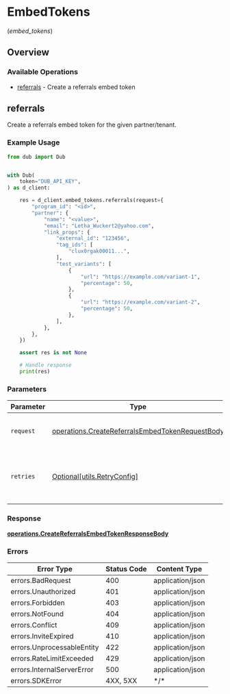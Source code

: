 # EmbedTokens
(*embed_tokens*)

## Overview

### Available Operations

* [referrals](#referrals) - Create a referrals embed token

## referrals

Create a referrals embed token for the given partner/tenant.

### Example Usage

```python
from dub import Dub


with Dub(
    token="DUB_API_KEY",
) as d_client:

    res = d_client.embed_tokens.referrals(request={
        "program_id": "<id>",
        "partner": {
            "name": "<value>",
            "email": "Letha_Wuckert2@yahoo.com",
            "link_props": {
                "external_id": "123456",
                "tag_ids": [
                    "clux0rgak00011...",
                ],
                "test_variants": [
                    {
                        "url": "https://example.com/variant-1",
                        "percentage": 50,
                    },
                    {
                        "url": "https://example.com/variant-2",
                        "percentage": 50,
                    },
                ],
            },
        },
    })

    assert res is not None

    # Handle response
    print(res)

```

### Parameters

| Parameter                                                                                                          | Type                                                                                                               | Required                                                                                                           | Description                                                                                                        |
| ------------------------------------------------------------------------------------------------------------------ | ------------------------------------------------------------------------------------------------------------------ | ------------------------------------------------------------------------------------------------------------------ | ------------------------------------------------------------------------------------------------------------------ |
| `request`                                                                                                          | [operations.CreateReferralsEmbedTokenRequestBody](../../models/operations/createreferralsembedtokenrequestbody.md) | :heavy_check_mark:                                                                                                 | The request object to use for the request.                                                                         |
| `retries`                                                                                                          | [Optional[utils.RetryConfig]](../../models/utils/retryconfig.md)                                                   | :heavy_minus_sign:                                                                                                 | Configuration to override the default retry behavior of the client.                                                |

### Response

**[operations.CreateReferralsEmbedTokenResponseBody](../../models/operations/createreferralsembedtokenresponsebody.md)**

### Errors

| Error Type                 | Status Code                | Content Type               |
| -------------------------- | -------------------------- | -------------------------- |
| errors.BadRequest          | 400                        | application/json           |
| errors.Unauthorized        | 401                        | application/json           |
| errors.Forbidden           | 403                        | application/json           |
| errors.NotFound            | 404                        | application/json           |
| errors.Conflict            | 409                        | application/json           |
| errors.InviteExpired       | 410                        | application/json           |
| errors.UnprocessableEntity | 422                        | application/json           |
| errors.RateLimitExceeded   | 429                        | application/json           |
| errors.InternalServerError | 500                        | application/json           |
| errors.SDKError            | 4XX, 5XX                   | \*/\*                      |